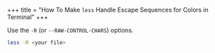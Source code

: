 +++
title = "How To Make `less` Handle Escape Sequences for Colors in Terminal"
+++

Use the `-R` (or `--RAW-CONTROL-CHARS`) options.

```bash
less -R <your file>
```

